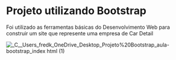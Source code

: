 # Projeto utilizando Bootstrap

Foi utilizado as ferramentas básicas do Desenvolvimento Web para construir um site que represente uma empresa de Car Detail

![_C__Users_fredk_OneDrive_Desktop_Projeto%20Bootstrap_aula-bootstrap_index html (1)](https://user-images.githubusercontent.com/98132302/155979167-437847b1-19ba-4980-8c10-e34d6613564b.png)
